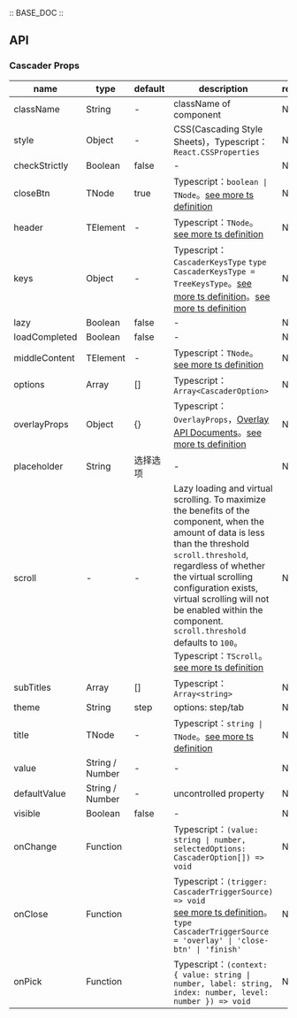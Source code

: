 :: BASE_DOC ::

## API

### Cascader Props

name | type | default | description | required
-- | -- | -- | -- | --
className | String | - | className of component | N
style | Object | - | CSS(Cascading Style Sheets)，Typescript：`React.CSSProperties` | N
checkStrictly | Boolean | false | \- | N
closeBtn | TNode | true | Typescript：`boolean \| TNode`。[see more ts definition](https://github.com/Tencent/tdesign-mobile-react/blob/develop/src/common.ts) | N
header | TElement | - | Typescript：`TNode`。[see more ts definition](https://github.com/Tencent/tdesign-mobile-react/blob/develop/src/common.ts) | N
keys | Object | - | Typescript：`CascaderKeysType` `type CascaderKeysType = TreeKeysType`。[see more ts definition](https://github.com/Tencent/tdesign-mobile-react/blob/develop/src/common.ts)。[see more ts definition](https://github.com/Tencent/tdesign-mobile-react/tree/develop/src/cascader/type.ts) | N
lazy | Boolean | false | \- | N
loadCompleted | Boolean | false | \- | N
middleContent | TElement | - | Typescript：`TNode`。[see more ts definition](https://github.com/Tencent/tdesign-mobile-react/blob/develop/src/common.ts) | N
options | Array | [] | Typescript：`Array<CascaderOption>` | N
overlayProps | Object | {} | Typescript：`OverlayProps`，[Overlay API Documents](./overlay?tab=api)。[see more ts definition](https://github.com/Tencent/tdesign-mobile-react/tree/develop/src/cascader/type.ts) | N
placeholder | String | 选择选项 | \- | N
scroll | \- | - | Lazy loading and virtual scrolling. To maximize the benefits of the component, when the amount of data is less than the threshold `scroll.threshold`, regardless of whether the virtual scrolling configuration exists, virtual scrolling will not be enabled within the component. `scroll.threshold` defaults to `100`。Typescript：`TScroll`。[see more ts definition](https://github.com/Tencent/tdesign-mobile-react/blob/develop/src/common.ts) | N
subTitles | Array | [] | Typescript：`Array<string>` | N
theme | String | step | options: step/tab | N
title | TNode | - | Typescript：`string \| TNode`。[see more ts definition](https://github.com/Tencent/tdesign-mobile-react/blob/develop/src/common.ts) | N
value | String / Number | - | \- | N
defaultValue | String / Number | - | uncontrolled property | N
visible | Boolean | false | \- | N
onChange | Function |  | Typescript：`(value: string \| number, selectedOptions: CascaderOption[]) => void`<br/> | N
onClose | Function |  | Typescript：`(trigger: CascaderTriggerSource) => void`<br/>[see more ts definition](https://github.com/Tencent/tdesign-mobile-react/tree/develop/src/cascader/type.ts)。<br/>`type CascaderTriggerSource = 'overlay' \| 'close-btn' \| 'finish'`<br/> | N
onPick | Function |  | Typescript：`(context: { value: string \| number, label: string, index: number, level: number }) => void`<br/> | N
